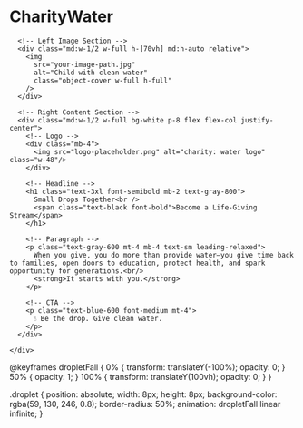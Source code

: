 # CharityWater
<!DOCTYPE html>
<html lang="en">
<head>
  <meta charset="UTF-8" />
  <meta name="viewport" content="width=device-width, initial-scale=1.0"/>
  <title>Charity Water Landing Page</title>
  <script src="https://cdn.tailwindcss.com"></script>
  <link rel="stylesheet" href="style.css" />
</head>
<body class="bg-yellow-400 relative overflow-hidden">

  <!-- Animated Droplets -->
  <script>
    document.addEventListener('DOMContentLoaded', () => {
      for (let i = 0; i < 20; i++) {
        const drop = document.createElement('div');
        drop.classList.add('droplet');
        drop.style.left = `${Math.random() * 100}vw`;
        drop.style.animationDuration = `${3 + Math.random() * 2}s`;
        drop.style.animationDelay = `${Math.random() * 5}s`;
        document.body.appendChild(drop);
      }
    });
  </script>

  <div class="flex min-h-screen items-center justify-center bg-yellow-400">
    <div class="flex flex-col md:flex-row w-full max-w-screen-xl bg-white overflow-hidden shadow-lg">

      <!-- Left Image Section -->
      <div class="md:w-1/2 w-full h-[70vh] md:h-auto relative">
        <img
          src="your-image-path.jpg"
          alt="Child with clean water"
          class="object-cover w-full h-full"
        />
      </div>

      <!-- Right Content Section -->
      <div class="md:w-1/2 w-full bg-white p-8 flex flex-col justify-center">
        <!-- Logo -->
        <div class="mb-4">
          <img src="logo-placeholder.png" alt="charity: water logo" class="w-48"/>
        </div>

        <!-- Headline -->
        <h1 class="text-3xl font-semibold mb-2 text-gray-800">
          Small Drops Together<br />
          <span class="text-black font-bold">Become a Life-Giving Stream</span>
        </h1>

        <!-- Paragraph -->
        <p class="text-gray-600 mt-4 mb-4 text-sm leading-relaxed">
          When you give, you do more than provide water—you give time back to families, open doors to education, protect health, and spark opportunity for generations.<br/>
          <strong>It starts with you.</strong>
        </p>

        <!-- CTA -->
        <p class="text-blue-600 font-medium mt-4">
          💧 Be the drop. Give clean water.
        </p>
      </div>

    </div>
  </div>

</body>
</html>
@keyframes dropletFall {
  0% {
    transform: translateY(-100%);
    opacity: 0;
  }
  50% {
    opacity: 1;
  }
  100% {
    transform: translateY(100vh);
    opacity: 0;
  }
}

.droplet {
  position: absolute;
  width: 8px;
  height: 8px;
  background-color: rgba(59, 130, 246, 0.8);
  border-radius: 50%;
  animation: dropletFall linear infinite;
}  
